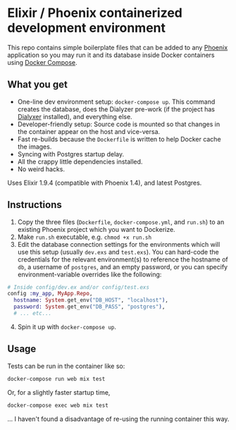 # Elixir / Phoenix containerized development environment

This repo contains simple boilerplate files that can be added to any [Phoenix](https://www.phoenixframework.org/) application so you may run it and its database inside Docker containers using [Docker Compose](https://docs.docker.com/compose/). 

## What you get

* One-line dev environment setup: `docker-compose up`. This command creates the database, does the Dialyzer pre-work (if the project has [Dialyxer](https://github.com/jeremyjh/dialyxir) installed), and everything else.
* Developer-friendly setup: Source code is mounted so that changes in the container appear on the host and vice-versa.
* Fast re-builds because the `Dockerfile` is written to help Docker cache the images.
* Syncing with Postgres startup delay.
* All the crappy little dependencies installed.
* No weird hacks.

Uses Elixir 1.9.4 (compatible with Phoenix 1.4), and latest Postgres. 

## Instructions

1. Copy the three files (`Dockerfile`, `docker-compose.yml`, and `run.sh`) to an existing Phoenix project which you want to Dockerize. 
2. Make `run.sh` executable, e.g. `chmod +x run.sh`
3. Edit the database connection settings for the environments which will use this setup (usually `dev.exs` and `test.exs`).
You can hard-code the credentials for the relevant environment(s) to reference the hostname of `db`, a username of `postgres`, and an empty password, or you can specify environment-variable overrides like the following:

```elixir
# Inside config/dev.ex and/or config/test.exs
config :my_app, MyApp.Repo,
  hostname: System.get_env("DB_HOST", "localhost"),
  password: System.get_env("DB_PASS", "postgres"),
  # ... etc...
```

4. Spin it up with `docker-compose up`.

## Usage

Tests can be run in the container like so:

```bash
docker-compose run web mix test
```

Or, for a slightly faster startup time,

```bash
docker-compose exec web mix test
```

... I haven't found a disadvantage of re-using the running container this way.
